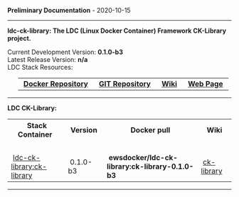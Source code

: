 
__Preliminary Documentation__ - 2020-10-15
____  
__ldc-ck-library: The LDC (Linux Docker Container) Framework CK-Library project.__  

Current Development Version: __0.1.0-b3__  
Latest Release Version: __n/a__  
LDC Stack Resources:  

<ul>
  <table>
    <tr>
      <td>&nbsp;<a href="https://hub.docker.com/repository/ck-library/ewsdocker/ldc-ck-library"><b>Docker Repository</b></a>&nbsp;</td>
      <td>&nbsp;<a href="https://github.com/ewsdocker/ldc-framework/ck-library"><b>GIT Repository</b></a>&nbsp;</td>
      <td>&nbsp;<a href="https://github.com/ewsdocker/ldc-framework/wiki/CK-Library.md"><b>Wiki</b></a>&nbsp;</td>
      <td>&nbsp;<a href="https://ewsdocker.github.io/ldc-framework/ldc-ck-library.html"><b>Web Page</b></a>&nbsp;</td>
    </tr>
  </table>
</ul>

____  

__LDC CK-Library:__  

<table border=0>
  <tr>
    <th>&nbsp;Stack Container&nbsp;</th>
    <th>&nbsp;Version&nbsp;</th>
    <th>&nbsp;Docker pull&nbsp;</th>
    <th>&nbsp;Wiki&nbsp;</th>
  </tr>
  <tr>
    <td colspan=4>&nbsp;</td>
  </tr>
  <tr>
    <td>&nbsp;<a href="https://ewsdocker.github.io/ldc-framework/ck-library/ck-library.html">ldc-ck-library:ck-library</a>&nbsp;</td>
    <td>&nbsp;0.1.0-b3&nbsp;</td>
    <td>&nbsp;<b>ewsdocker/ldc-ck-library:ck-library-0.1.0-b3</b>&nbsp;</td>
    <td>&nbsp;<a href="https://github.com/ewsdocker/ldc-framework/wiki/CK-Library/ck-library.md">ck-library</a>&nbsp;</td>
  </tr>
</table>

____  


